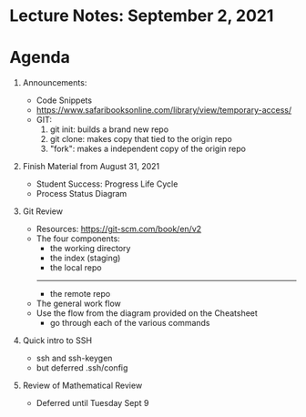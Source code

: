 # Lecture Notes: September 2, 2021

# Agenda
  1. Announcements:
     * Code Snippets
     * https://www.safaribooksonline.com/library/view/temporary-access/
     * GIT:
       1. git init: builds a brand new repo
       2. git clone: makes copy that tied to the origin repo
       3. "fork":  makes a independent copy of the origin repo

  1. Finish Material from August 31, 2021
     * Student Success:  Progress Life Cycle
     * Process Status Diagram

  1. Git Review
     * Resources: https://git-scm.com/book/en/v2
     * The four components:
       - the working directory
       - the index (staging)
       - the local repo
       ----------------------
       - the remote repo
     * The general work flow
     * Use the flow from the diagram provided on the Cheatsheet
       - go through each of the various commands

  1. Quick intro to SSH
     * ssh and ssh-keygen
     * but deferred .ssh/config

  1. Review of Mathematical Review
     * Deferred until Tuesday Sept 9
